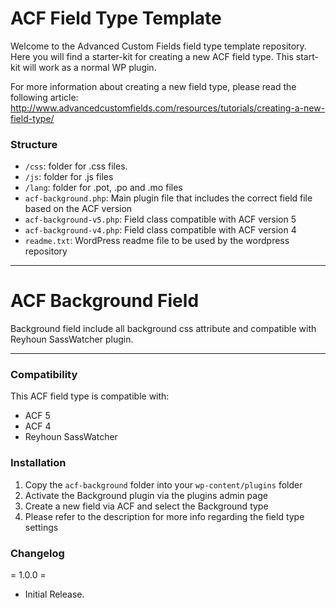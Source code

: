 # ACF Field Type Template

Welcome to the Advanced Custom Fields field type template repository.
Here you will find a starter-kit for creating a new ACF field type. This start-kit will work as a normal WP plugin.

For more information about creating a new field type, please read the following article:
http://www.advancedcustomfields.com/resources/tutorials/creating-a-new-field-type/

### Structure

* `/css`:  folder for .css files.
* `/js`: folder for .js files
* `/lang`: folder for .pot, .po and .mo files
* `acf-background.php`: Main plugin file that includes the correct field file based on the ACF version
* `acf-background-v5.php`: Field class compatible with ACF version 5 
* `acf-background-v4.php`: Field class compatible with ACF version 4
* `readme.txt`: WordPress readme file to be used by the wordpress repository

-----------------------

# ACF Background Field

Background field include all background css attribute and compatible with Reyhoun SassWatcher plugin.

-----------------------

### Compatibility

This ACF field type is compatible with:
* ACF 5
* ACF 4
* Reyhoun SassWatcher

### Installation

1. Copy the `acf-background` folder into your `wp-content/plugins` folder
2. Activate the Background plugin via the plugins admin page
3. Create a new field via ACF and select the Background type
4. Please refer to the description for more info regarding the field type settings

### Changelog

= 1.0.0 =
* Initial Release.